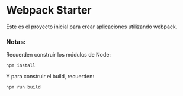 # Webpack Starter

Este es el proyecto inicial para crear aplicaciones utilizando webpack.

### Notas:
Recuerden construir los módulos de Node:
```
npm install
```

Y para construir el build, recuerden:
```
npm run build
```